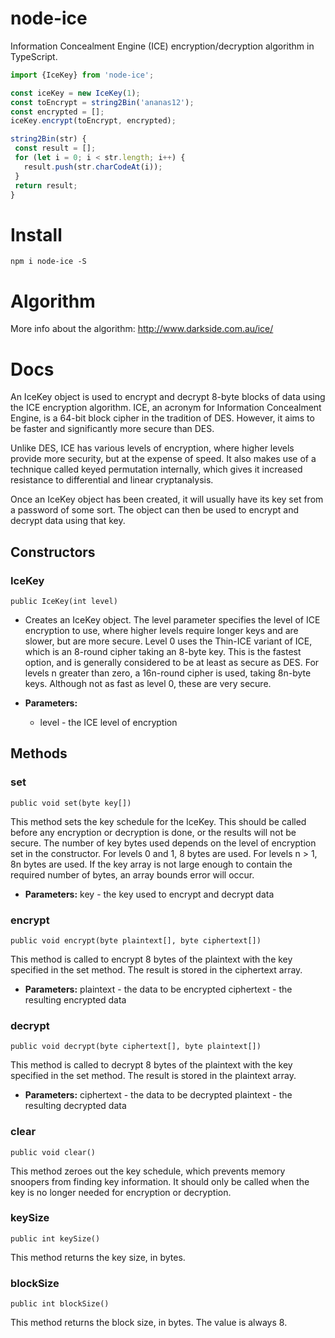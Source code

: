 # node-ice
Information Concealment Engine (ICE) encryption/decryption algorithm in TypeScript.

```ts
import {IceKey} from 'node-ice';

const iceKey = new IceKey(1);
const toEncrypt = string2Bin('ananas12');
const encrypted = [];
iceKey.encrypt(toEncrypt, encrypted);

string2Bin(str) {
 const result = [];
 for (let i = 0; i < str.length; i++) {
   result.push(str.charCodeAt(i));
 }
 return result;
}

```

# Install

```
npm i node-ice -S
```

# Algorithm
More info about the algorithm: http://www.darkside.com.au/ice/

# Docs
An IceKey object is used to encrypt and decrypt 8-byte blocks of data using the ICE encryption algorithm. ICE, an acronym for Information Concealment Engine, is a 64-bit block cipher in the tradition of DES. However, it aims to be faster and significantly more secure than DES.

Unlike DES, ICE has various levels of encryption, where higher levels provide more security, but at the expense of speed. It also makes use of a technique called keyed permutation internally, which gives it increased resistance to differential and linear cryptanalysis.

Once an IceKey object has been created, it will usually have its key set from a password of some sort. The object can then be used to encrypt and decrypt data using that key.

## Constructors

### IceKey
```
public IceKey(int level)
```
* Creates an IceKey object. The level parameter specifies the level of ICE encryption to use, where higher levels require longer keys and are slower, but are more secure.
Level 0 uses the Thin-ICE variant of ICE, which is an 8-round cipher taking an 8-byte key. This is the fastest option, and is generally considered to be at least as secure as DES. For levels n greater than zero, a 16n-round cipher is used, taking 8n-byte keys. Although not as fast as level 0, these are very secure. 

* **Parameters:**
	*   level - the ICE level of encryption
	
## Methods

### set
```
public void set(byte key[])
```

This method sets the key schedule for the IceKey. This should be called before any encryption or decryption is done, or the results will not be secure. The number of key bytes used depends on the level of encryption set in the constructor. For levels 0 and 1, 8 bytes are used. For levels n > 1, 8n bytes are used.
If the key array is not large enough to contain the required number of bytes, an array bounds error will occur. 

* **Parameters:**
key - the key used to encrypt and decrypt data

### encrypt
```
public void encrypt(byte plaintext[], byte ciphertext[])
```

This method is called to encrypt 8 bytes of the plaintext with the key specified in the set method. The result is stored in the ciphertext array. 

* **Parameters:**
plaintext - the data to be encrypted
ciphertext - the resulting encrypted data

### decrypt
```
public void decrypt(byte ciphertext[], byte plaintext[])
```

This method is called to decrypt 8 bytes of the plaintext with the key specified in the set method. The result is stored in the plaintext array. 

* **Parameters:**
ciphertext - the data to be decrypted
plaintext - the resulting decrypted data

### clear
```
public void clear()
```

This method zeroes out the key schedule, which prevents memory snoopers from finding key information. It should only be called when the key is no longer needed for encryption or decryption.

### keySize
```
public int keySize()
```

This method returns the key size, in bytes.

### blockSize
```
public int blockSize()
```

This method returns the block size, in bytes. The value is always 8.